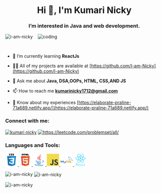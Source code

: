 
<h1 align="center">Hi 👋, I'm Kumari Nicky</h1>
<h3 align="center">I’m interested in Java and web development.</h3>
<img align="right" alt="coding" width="400" src="https:https://miro.medium.com/max/1400/1*qdAW1TjCN57h1lbuuzvchg.gif"/>

<p align="left"> <img src="https://komarev.com/ghpvc/?username=i-am-nicky&label=Profile%20views&color=0e75b6&style=flat" alt="i-am-nicky" /> </p>

<p align="left"> <a href="https://twitter.com/" target="blank"><img src="https://img.shields.io/twitter/follow/?logo=twitter&style=for-the-badge" alt="" /></a> </p>

- 🌱 I’m currently learning **ReactJs**

- 👨‍💻 All of my projects are available at [https://github.com/I-am-Nicky](https://github.com/I-am-Nicky)

- 💬 Ask me about **Java, DSA,OOPs, HTML, CSS,AND JS**

- 📫 How to reach me **kumarinicky1712@gmail.com**

- 📄 Know about my experiences [https://elaborate-praline-71a689.netlify.app/](https://elaborate-praline-71a689.netlify.app/)

<h3 align="left">Connect with me:</h3>
<p align="left">
<a href="https://linkedin.com/in/kumari nicky" target="blank"><img align="center" src="https://raw.githubusercontent.com/rahuldkjain/github-profile-readme-generator/master/src/images/icons/Social/linked-in-alt.svg" alt="kumari nicky" height="30" width="40" /></a>
<a href="https://www.leetcode.com/https://leetcode.com/problemset/all/" target="blank"><img align="center" src="https://raw.githubusercontent.com/rahuldkjain/github-profile-readme-generator/master/src/images/icons/Social/leet-code.svg" alt="https://leetcode.com/problemset/all/" height="30" width="40" /></a>
</p>

<h3 align="left">Languages and Tools:</h3>
<p align="left"> <a href="https://www.w3schools.com/css/" target="_blank" rel="noreferrer"> <img src="https://raw.githubusercontent.com/devicons/devicon/master/icons/css3/css3-original-wordmark.svg" alt="css3" width="40" height="40"/> </a> <a href="https://www.w3.org/html/" target="_blank" rel="noreferrer"> <img src="https://raw.githubusercontent.com/devicons/devicon/master/icons/html5/html5-original-wordmark.svg" alt="html5" width="40" height="40"/> </a> <a href="https://www.java.com" target="_blank" rel="noreferrer"> <img src="https://raw.githubusercontent.com/devicons/devicon/master/icons/java/java-original.svg" alt="java" width="40" height="40"/> </a> <a href="https://developer.mozilla.org/en-US/docs/Web/JavaScript" target="_blank" rel="noreferrer"> <img src="https://raw.githubusercontent.com/devicons/devicon/master/icons/javascript/javascript-original.svg" alt="javascript" width="40" height="40"/> </a> <a href="https://www.mysql.com/" target="_blank" rel="noreferrer"> <img src="https://raw.githubusercontent.com/devicons/devicon/master/icons/mysql/mysql-original-wordmark.svg" alt="mysql" width="40" height="40"/> </a> <a href="https://reactjs.org/" target="_blank" rel="noreferrer"> <img src="https://raw.githubusercontent.com/devicons/devicon/master/icons/react/react-original-wordmark.svg" alt="react" width="40" height="40"/> </a> </p>

<p><img align="left" src="https://github-readme-stats.vercel.app/api/top-langs?username=i-am-nicky&show_icons=true&locale=en&layout=compact" alt="i-am-nicky" /></p>

<p>&nbsp;<img align="center" src="https://github-readme-stats.vercel.app/api?username=i-am-nicky&show_icons=true&locale=en" alt="i-am-nicky" /></p>

<p><img align="center" src="https://github-readme-streak-stats.herokuapp.com/?user=i-am-nicky&" alt="i-am-nicky" /></p>
